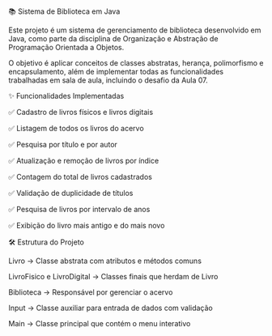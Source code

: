 📚 Sistema de Biblioteca em Java

Este projeto é um sistema de gerenciamento de biblioteca desenvolvido em Java, como parte da disciplina de Organização e Abstração de Programação Orientada a Objetos.

O objetivo é aplicar conceitos de classes abstratas, herança, polimorfismo e encapsulamento, além de implementar todas as funcionalidades trabalhadas em sala de aula, incluindo o desafio da Aula 07.

✨ Funcionalidades Implementadas

✅ Cadastro de livros físicos e livros digitais

✅ Listagem de todos os livros do acervo

✅ Pesquisa por título e por autor

✅ Atualização e remoção de livros por índice

✅ Contagem do total de livros cadastrados

✅ Validação de duplicidade de títulos

✅ Pesquisa de livros por intervalo de anos

✅ Exibição do livro mais antigo e do mais novo

🛠 Estrutura do Projeto

Livro → Classe abstrata com atributos e métodos comuns

LivroFisico e LivroDigital → Classes finais que herdam de Livro

Biblioteca → Responsável por gerenciar o acervo

Input → Classe auxiliar para entrada de dados com validação

Main → Classe principal que contém o menu interativo